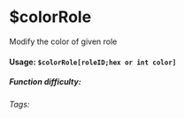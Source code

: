 # $colorRole
Modify the color of given role

#### Usage: `$colorRole[roleID;hex or int color]`
##### Function difficulty: <Badge type="tip" text="Easy/ Medium/ Difficult" vertical="middle" /> 
###### Tags: <Badge type="tip" text="role" vertical="middle" /> <Badge type="tip" text="color" vertical="middle" /> <Badge type="tip" text="modify" vertical="middle" />